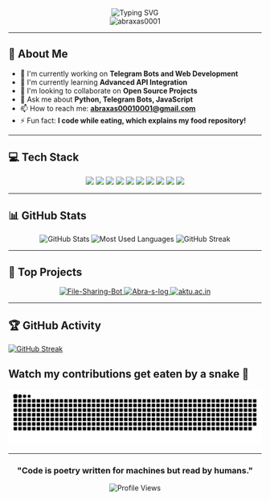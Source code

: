 <div align="center">
  <img src="https://readme-typing-svg.herokuapp.com?font=Fira+Code&weight=500&size=40&pause=1000&color=6C63FF&center=true&vCenter=true&random=false&width=600&height=100&lines=Hi+%F0%9F%91%8B%2C+I'm+Abraxas;A+Passionate+Developer;Bot+Creator+%26+Tech+Enthusiast" alt="Typing SVG" />
</div>

<div align="center">
  <img src="https://github-profile-trophy.vercel.app/?username=abraxas0001&theme=algolia&no-frame=true&no-bg=true&margin-w=4" alt="abraxas0001" />
</div>

---

## 💫 About Me
- 🔭 I'm currently working on **Telegram Bots and Web Development**
- 🌱 I'm currently learning **Advanced API Integration**
- 👯 I'm looking to collaborate on **Open Source Projects**
- 💬 Ask me about **Python, Telegram Bots, JavaScript**
- 📫 How to reach me: **abraxas00010001@gmail.com**
- ⚡ Fun fact: **I code while eating, which explains my food repository!**

---

## 💻 Tech Stack
<div align="center">
  <img src="https://img.shields.io/badge/Python-3776AB?style=for-the-badge&logo=python&logoColor=white" />
  <img src="https://img.shields.io/badge/JavaScript-F7DF1E?style=for-the-badge&logo=javascript&logoColor=black" />
  <img src="https://img.shields.io/badge/Node.js-43853D?style=for-the-badge&logo=node.js&logoColor=white" />
  <img src="https://img.shields.io/badge/HTML5-E34F26?style=for-the-badge&logo=html5&logoColor=white" />
  <img src="https://img.shields.io/badge/CSS3-1572B6?style=for-the-badge&logo=css3&logoColor=white" />
  <img src="https://img.shields.io/badge/MongoDB-4EA94B?style=for-the-badge&logo=mongodb&logoColor=white" />
  <img src="https://img.shields.io/badge/Express.js-404D59?style=for-the-badge" />
  <img src="https://img.shields.io/badge/React-20232A?style=for-the-badge&logo=react&logoColor=61DAFB" />
  <img src="https://img.shields.io/badge/Git-F05032?style=for-the-badge&logo=git&logoColor=white" />
  <img src="https://img.shields.io/badge/Heroku-430098?style=for-the-badge&logo=heroku&logoColor=white" />
</div>

---

## 📊 GitHub Stats
<div align="center">
  <img src="https://github-readme-stats.vercel.app/api?username=abraxas0001&show_icons=true&count_private=true&hide_border=true&title_color=6C63FF&icon_color=6C63FF&text_color=c9d1d9&bg_color=0d1117" alt="GitHub Stats" />
  <img src="https://github-readme-stats.vercel.app/api/top-langs/?username=abraxas0001&layout=compact&hide_border=true&title_color=6C63FF&text_color=c9d1d9&bg_color=0d1117" alt="Most Used Languages" />
  <img src="https://github-readme-streak-stats.herokuapp.com/?user=abraxas0001&theme=tokyonight&hide_border=true&stroke=0000&background=0D1117&ring=6C63FF&fire=6C63FF&currStreakLabel=6C63FF" alt="GitHub Streak" />
</div>

---

## 🚀 Top Projects
<div align="center">
  <a href="https://github.com/abraxas0001/File-Sharing-Bot">
    <img src="https://github-readme-stats.vercel.app/api/pin/?username=abraxas0001&repo=File-Sharing-Bot&theme=tokyonight&hide_border=true&show_owner=true" alt="File-Sharing-Bot" />
  </a>
  <a href="https://github.com/abraxas0001/Abra-s-log">
    <img src="https://github-readme-stats.vercel.app/api/pin/?username=abraxas0001&repo=Abra-s-log&theme=tokyonight&hide_border=true&show_owner=true" alt="Abra-s-log" />
  </a>
  <a href="https://github.com/abraxas0001/aktu.ac.in">
    <img src="https://github-readme-stats.vercel.app/api/pin/?username=abraxas0001&repo=aktu.ac.in&theme=tokyonight&hide_border=true&show_owner=true" alt="aktu.ac.in" />
  </a>
</div>

---

## 🏆 GitHub Activity

[![GitHub Streak](https://streak-stats.demolab.com?user=utkarshsingx&theme=shadow-brown&hide_border=true&date_format=M%20j%5B%2C%20Y%5D&card_width=500&fire=832AEB)](https://git.io/streak-stats)

  
## Watch my contributions get eaten by a snake 🐍

<img src="https://raw.githubusercontent.com/utkarshsingx/utkarshsingx/output/snake.svg" alt="Snake animation" />

---

<div align="center">
  <h3>"Code is poetry written for machines but read by humans."</h3>
</div>

<div align="center">
  <img src="https://komarev.com/ghpvc/?username=abraxas0001&style=flat-square&color=6C63FF" alt="Profile Views">
</div>
